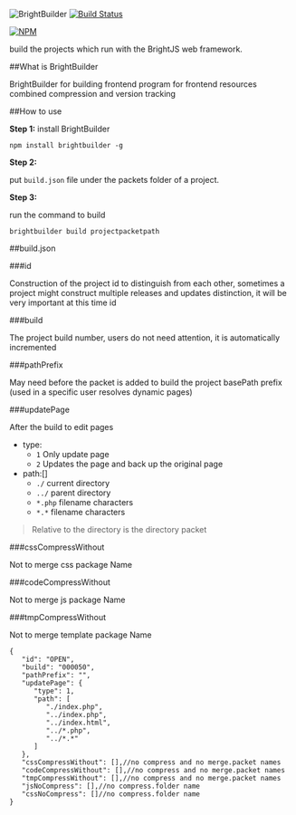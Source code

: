 ![BrightBuilder](https://github.com/hou80houzhu/brightbuilder/raw/master/brightbuilder.png) [![Build Status](https://travis-ci.org/hou80houzhu/brightbuilder.svg?branch=master)](https://travis-ci.org/hou80houzhu/brightbuilder)

[![NPM](https://nodei.co/npm/brightbuilder.png?downloads=true&downloadRank=true&stars=true)](https://nodei.co/npm/brightbuilder/)

build the projects which run with the BrightJS web framework.

##What is BrightBuilder

BrightBuilder for building frontend program for frontend resources combined compression and version tracking

##How to use

**Step 1:**  install BrightBuilder

`npm install brightbuilder -g`

**Step 2:**

put `build.json` file under the packets folder of a project.

**Step 3:**

run the command to build 

`brightbuilder build projectpacketpath`

##build.json

###id

Construction of the project id to distinguish from each other, sometimes a project might construct multiple releases and updates distinction, it will be very important at this time id

###build

The project build number, users do not need attention, it is automatically incremented

###pathPrefix

May need before the packet is added to build the project basePath prefix (used in a specific user resolves dynamic pages)

###updatePage

After the build to edit pages

- type:
  - `1` Only update page
  - `2` Updates the page and back up the original page
- path:[]
  - `./` current directory
  - `../` parent directory
  - `*.php` filename characters
  - `*.*` filename characters

> Relative to the directory is the directory packet

###cssCompressWithout

Not to merge css package Name

###codeCompressWithout

Not to merge js package Name

###tmpCompressWithout

Not to merge template package Name


```
{
   "id": "OPEN",
   "build": "000050",
   "pathPrefix": "",
   "updatePage": {
      "type": 1,
      "path": [
         "./index.php",
         "../index.php",
         "../index.html",
         "../*.php",
         "../*.*"
      ]
   },
   "cssCompressWithout": [],//no compress and no merge.packet names
   "codeCompressWithout": [],//no compress and no merge.packet names
   "tmpCompressWithout": [],//no compress and no merge.packet names
   "jsNoCompress": [],//no compress.folder name
   "cssNoCompress": []//no compress.folder name
}
```
